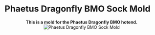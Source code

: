 # Phaetus Dragonfly BMO Sock Mold

<p align="center">
  <b>This is a mold for the Phaetus Dragonfly BMO hotend.</b>
  <img src="https://github.com/TheOfficialCzex/Phaetus-Dragonfly-BMO-Sock-Mold/blob/main/Dragonfly%20BMO%20Sock%20Explosion.gif" alt="Phaetus Dragonfly BMO Sock Mold"/>
</p>
